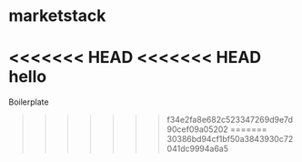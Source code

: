 # marketstack

<<<<<<< HEAD
<<<<<<< HEAD
hello
=======
Boilerplate
>>>>>>> f34e2fa8e682c523347269d9e7d90cef09a05202
=======
>>>>>>> 30386bd94cf1bf50a3843930c72041dc9994a6a5
